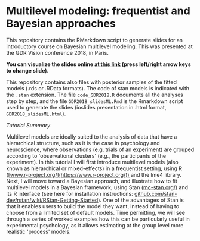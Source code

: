 # Multilevel modeling: frequentist and Bayesian approaches

This repository contains the RMarkdown script to generate slides for an introductory course on Bayesian multilevel modeling. This was presented at the GDR Vision conference 2018, in Paris.

**You can visualize the slides online [at this link](https://github.com/mattelisi/Bayes-multilevel-tutorial.git) (press left/right arrow keys to change slide).**

This repository contains also files with posterior samples of the fitted models (.rds or .RData formats). The code of stan models is indicated with the `.stan` extension. The file `code_GDR2018.R` documents all the analyses step by step, and the file `GDR2018_slidesML.Rmd` is the Rmarkdown script used to generate the slides (ioslides presentation in .html format, `GDR2018_slidesML.html`).

_Tutorial Summary_

Multilevel models are ideally suited to the analysis of data that have a hierarchical structure, such as it is the case in psychology and neuroscience, where observations (e.g. trials of an experiment) are grouped according to 'observational clusters' (e.g., the participants of the experiment). In this tutorial I will first introduce multilevel models (also known as hierarchical or mixed-effects) in a frequentist setting, using R ([www.r-project.org/](https://www.r-project.org/)) and the lme4 library. Next, I will move toward a Bayesian approach, and illustrate how to fit multilevel models in a Bayesian framework, using Stan ([mc-stan.org/](http://mc-stan.org/)) and its R interface (see here for installation instructions: [github.com/stan-dev/rstan/wiki/RStan-Getting-Started](https://github.com/stan-dev/rstan/wiki/RStan-Getting-Started)). One of the advantages of Stan is that it enables users to build the model they want, instead of having to choose from a limited set of default models. Time permitting, we will see through a series of worked examples how this can be particularly useful in experimental psychology, as it allows estimating at the group level more realistic 'process' models.

